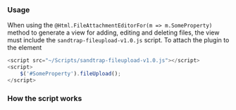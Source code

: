 ### Usage
When using the `@Html.FileAttachmentEditorFor(m => m.SomeProperty)` method to generate a view for adding, editing and deleting files, the view must include the `sandtrap-fileupload-v1.0.js` script. To attach the plugin to the element

```js
<script src="~/Scripts/sandtrap-fileupload-v1.0.js"></script>
<script>
    $('#SomeProperty').fileUpload();
</script>
```

### How the script works
